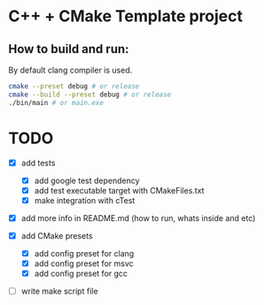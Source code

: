 # C++ + CMake Template project

## How to build and run:
By default clang compiler is used.

```bash
cmake --preset debug # or release
cmake --build --preset debug # or release
./bin/main # or main.exe
```

# TODO

- [x] add tests
    - [x] add google test dependency
    - [x] add test executable target with CMakeFiles.txt
    - [x] make integration with cTest
- [x] add more info in README.md (how to run, whats inside and etc)
- [x] add CMake presets
  - [x] add config preset for clang
  - [x] add config preset for msvc
  - [x] add config preset for gcc
- [ ] write make script file 
 